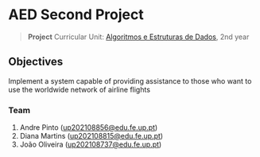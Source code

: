 # AED Second Project

>**Project**
>Curricular Unit: [Algoritmos e Estruturas de Dados](https://sigarra.up.pt/feup/pt/ucurr_geral.ficha_uc_view?pv_ocorrencia_id=501673), 2nd year

## Objectives

Implement a system capable of providing assistance to those who want to use the worldwide network of airline flights

### Team

1. Andre Pinto (up202108856@edu.fe.up.pt)
2. Diana Martins (up202108815@edu.fe.up.pt)
3. João Oliveira (up202108737@edu.fe.up.pt)

